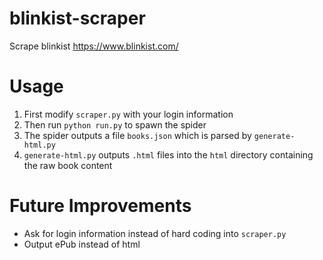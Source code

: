 # blinkist-scraper
Scrape blinkist https://www.blinkist.com/

# Usage
1. First modify `scraper.py` with your login information
2. Then run `python run.py` to spawn the spider
3. The spider outputs a file `books.json` which is parsed by `generate-html.py`
4. `generate-html.py` outputs `.html` files into the `html` directory containing the raw book content

# Future Improvements
- Ask for login information instead of hard coding into `scraper.py`
- Output ePub instead of html
